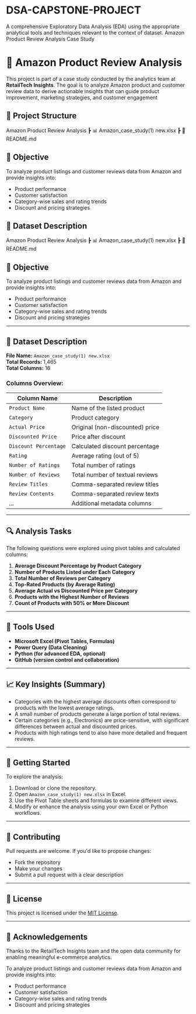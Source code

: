 # DSA-CAPSTONE-PROJECT
A comprehensive Exploratory Data Analysis (EDA) using the appropriate analytical tools and techniques relevant to the context of dataset.
 Amazon Product Review Analysis Case Study

# 🛒 Amazon Product Review Analysis
This project is part of a case study conducted by the analytics team at **RetailTech Insights**. The goal is to analyze Amazon product and customer review data to derive actionable insights that can guide product improvement, marketing strategies, and customer engagement
## 📁 Project Structure
Amazon Product Review Analysis
┣ 📊 Amazon_case_study(1) new.xlsx
┣ 📜 README.md

## 📌 Objective
To analyze product listings and customer reviews data from Amazon and provide insights into:
- Product performance
- Customer satisfaction
- Category-wise sales and rating trends
- Discount and pricing strategies

## 🧾 Dataset Description
Amazon Product Review Analysis
┣ 📊 Amazon_case_study(1) new.xlsx
┣ 📜 README.md

## 📌 Objective
To analyze product listings and customer reviews data from Amazon and provide insights into:
- Product performance
- Customer satisfaction
- Category-wise sales and rating trends
- Discount and pricing strategies

---

## 🧾 Dataset Description

**File Name:** `Amazon_case_study(1) new.xlsx`  
**Total Records:** 1,465  
**Total Columns:** 16  

### Columns Overview:
| Column Name             | Description                                                  |
|------------------------|--------------------------------------------------------------|
| `Product Name`         | Name of the listed product                                   |
| `Category`             | Product category                                              |
| `Actual Price`         | Original (non-discounted) price                              |
| `Discounted Price`     | Price after discount                                          |
| `Discount Percentage`  | Calculated discount percentage                               |
| `Rating`               | Average rating (out of 5)                                     |
| `Number of Ratings`    | Total number of ratings                                       |
| `Number of Reviews`    | Total number of textual reviews                               |
| `Review Titles`        | Comma-separated review titles                                 |
| `Review Contents`      | Comma-separated review texts                                  |
| ...                    | Additional metadata columns                                   |

---

## 🔍 Analysis Tasks

The following questions were explored using pivot tables and calculated columns:

1. **Average Discount Percentage by Product Category**
2. **Number of Products Listed under Each Category**
3. **Total Number of Reviews per Category**
4. **Top-Rated Products (by Average Rating)**
5. **Average Actual vs Discounted Price per Category**
6. **Products with the Highest Number of Reviews**
7. **Count of Products with 50% or More Discount**

---

## 🧮 Tools Used

- **Microsoft Excel (Pivot Tables, Formulas)**
- **Power Query (Data Cleaning)**
- **Python (for advanced EDA, optional)**
- **GitHub (version control and collaboration)**

---

## 📈 Key Insights (Summary)

- Categories with the highest average discounts often correspond to products with the lowest average ratings.
- A small number of products generate a large portion of total reviews.
- Certain categories (e.g., Electronics) are price-sensitive, with significant differences between actual and discounted prices.
- Products with high ratings tend to also have more detailed and frequent reviews.

---

## 🚀 Getting Started

To explore the analysis:
1. Download or clone the repository.
2. Open `Amazon_case_study(1) new.xlsx` in Excel.
3. Use the Pivot Table sheets and formulas to examine different views.
4. Modify or enhance the analysis using your own Excel or Python workflows.

---

## 🧠 Contributing

Pull requests are welcome. If you'd like to propose changes:
- Fork the repository
- Make your changes
- Submit a pull request with a clear description

---

## 📝 License

This project is licensed under the [MIT License](LICENSE).

---

## 🙌 Acknowledgements

Thanks to the RetailTech Insights team and the open data community for enabling meaningful e-commerce analytics.

To analyze product listings and customer reviews data from Amazon and provide insights into:
- Product performance
- Customer satisfaction
- Category-wise sales and rating trends
- Discount and pricing strategies 
